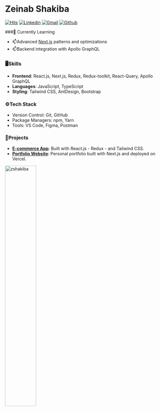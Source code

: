 # Zeinab Shakiba

[![Hits](https://hits.seeyoufarm.com/api/count/incr/badge.svg?url=https%3A%2F%2Fgithub.com%2Fzshakiba%2Fzshakiba&count_bg=%2379C83D&title_bg=%23555555&icon=&icon_color=%23E7E7E7&title=Profile+Views&edge_flat=false)](https://hits.seeyoufarm.com)
[![Linkedin](https://img.shields.io/badge/-LinkedIn-blue?style=flat&logo=Linkedin&logoColor=white)](https://www.linkedin.com/in/zeinabshakiba/)
[![Gmail](https://img.shields.io/badge/-Gmail-c14438?style=flat&logo=Gmail&logoColor=white)](mailto:zshakiba@gmail.com)
[![Github](https://img.shields.io/github/followers/zshakiba?label=Follow&style=social)](https://github.com/zshakiba)


###🤔 Currently Learning  
- 📫Advanced [Next.js]([https://learning.oreilly.com/library/view/architecture-patterns-with/9781492052197/preface01.html](https://nextjs.org/docs)) patterns and optimizations  
- 📫Backend integration with Apollo GraphQL  



### 🖥Skills  
- **Frontend**: React.js, Next.js, Redux, Redux-toolkit, React-Query, Apollo GraphQL  
- **Languages**: JavaScript, TypeScript  
- **Styling**: Tailwind CSS, AntDesign, Bootstrap  



### ⚙️Tech Stack
- Version Control: Git, GitHub  
- Package Managers: npm, Yarn  
- Tools: VS Code, Figma, Postman 



### 📂Projects  
- **[E-commerce App](https://github.com/zshakiba/ecommerce)**: Built with React.js -  Redux -  and Tailwind CSS.  
- **[Portfolio Website](https://github.com/zshakiba/portfolio)**: Personal portfolio built with Next.js and deployed on Vercel.  



<div>
  <img width="45%" align="left" src="https://github-readme-stats.vercel.app/api/top-langs?username=zshakiba&show_icons=true&locale=en&layout=compact" alt="zshakiba" />
<!--   <img width="50%"  src="https://github-readme-streak-stats.herokuapp.com/?user=zshakiba&" alt="zshakiba" /> -->
</div>
